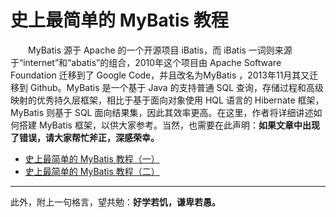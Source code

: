 # 史上最简单的 MyBatis 教程


　　MyBatis 源于 Apache 的一个开源项目 iBatis，而 iBatis 一词则来源于“internet”和“abatis”的组合，2010年这个项目由 Apache Software Foundation 迁移到了 Google Code，并且改名为MyBatis ，2013年11月其又迁移到 Github。MyBatis 是一个基于 Java 的支持普通 SQL 查询，存储过程和高级映射的优秀持久层框架，相比于基于面向对象使用 HQL 语言的  Hibernate 框架，MyBatis 则基于 SQL 面向结果集，因此其效率更高。在这里，作者将详细讲述如何搭建 MyBatis 框架，以供大家参考。当然，也需要在此声明：**如果文章中出现了错误，请大家帮忙斧正，深感荣幸。**
  
- [史上最简单的 MyBatis 教程（一）](https://github.com/guobinhit/mybatis-tutorial/blob/master/experience-mybatis.md)
- [史上最简单的 MyBatis 教程（二）](https://github.com/guobinhit/mybatis-tutorial/blob/master/function.md)



----------
此外，附上一句格言，望共勉：**好学若饥，谦卑若愚。**
